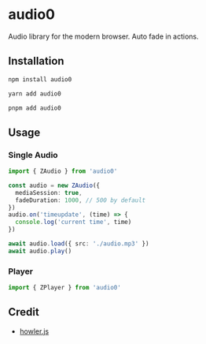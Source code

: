 # audio0

Audio library for the modern browser. Auto fade in actions.

## Installation

```bash
npm install audio0
```
```bash
yarn add audio0
```
```bash
pnpm add audio0
```

## Usage

### Single Audio

```ts
import { ZAudio } from 'audio0'

const audio = new ZAudio({
  mediaSession: true,
  fadeDuration: 1000, // 500 by default
})
audio.on('timeupdate', (time) => {
  console.log('current time', time)
})

await audio.load({ src: './audio.mp3' })
await audio.play()
```

### Player

```ts
import { ZPlayer } from 'audio0'
```

## Credit

- [howler.js](https://howlerjs.com/)
